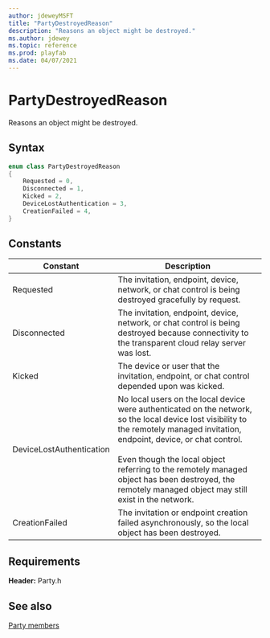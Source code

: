 ```yaml
---
author: jdeweyMSFT
title: "PartyDestroyedReason"
description: "Reasons an object might be destroyed."
ms.author: jdewey
ms.topic: reference
ms.prod: playfab
ms.date: 04/07/2021
---
```


# PartyDestroyedReason  

Reasons an object might be destroyed.    

## Syntax  
  
```cpp
enum class PartyDestroyedReason    
{  
    Requested = 0,  
    Disconnected = 1,  
    Kicked = 2,  
    DeviceLostAuthentication = 3,  
    CreationFailed = 4,  
}  
```  
  
## Constants  
  
| Constant | Description |
| --- | --- |
| Requested | The invitation, endpoint, device, network, or chat control is being destroyed gracefully by request. |  
| Disconnected | The invitation, endpoint, device, network, or chat control is being destroyed because connectivity to the transparent cloud relay server was lost. |  
| Kicked | The device or user that the invitation, endpoint, or chat control depended upon was kicked. |  
| DeviceLostAuthentication | No local users on the local device were authenticated on the network, so the local device lost visibility to the remotely managed invitation, endpoint, device, or chat control.<br/><br/> Even though the local object referring to the remotely managed object has been destroyed, the remotely managed object may still exist in the network. |  
| CreationFailed | The invitation or endpoint creation failed asynchronously, so the local object has been destroyed. |  
  
  
## Requirements  
  
**Header:** Party.h
  
## See also  
[Party members](../party_members.md)  

  
  
